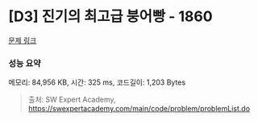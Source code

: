 # [D3] 진기의 최고급 붕어빵 - 1860 

[문제 링크](https://swexpertacademy.com/main/code/problem/problemDetail.do?contestProbId=AV5LsaaqDzYDFAXc) 

### 성능 요약

메모리: 84,956 KB, 시간: 325 ms, 코드길이: 1,203 Bytes



> 출처: SW Expert Academy, https://swexpertacademy.com/main/code/problem/problemList.do